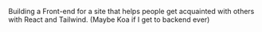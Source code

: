 Building a Front-end for a site that helps people get acquainted with others with React and Tailwind. (Maybe Koa if I get to backend ever)
